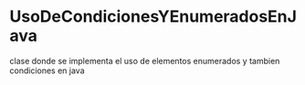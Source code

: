 # UsoDeCondicionesYEnumeradosEnJava
clase donde se implementa el uso de elementos enumerados y tambien condiciones en java
